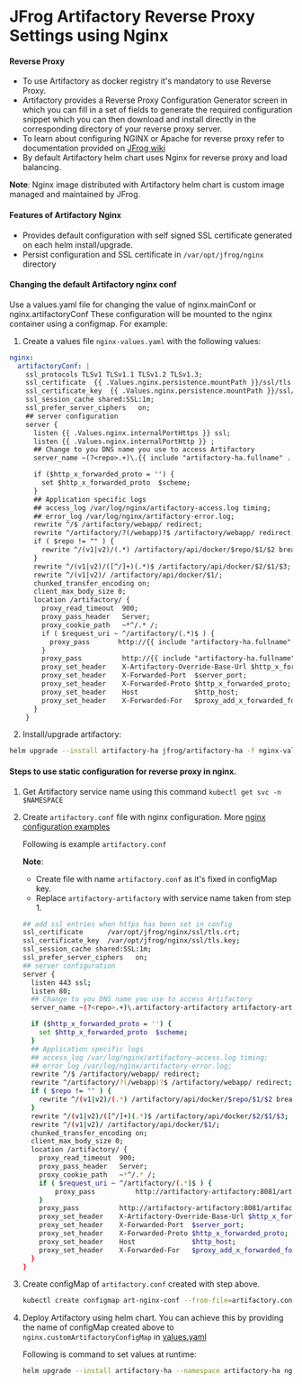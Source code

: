 # JFrog Artifactory Reverse Proxy Settings using Nginx

#### Reverse Proxy
*   To use Artifactory as docker registry it's mandatory to use Reverse Proxy.
*   Artifactory provides a Reverse Proxy Configuration Generator screen in which you can fill in a set of fields to generate 
the required configuration snippet which you can then download and install directly in the corresponding directory of your reverse proxy server.   
*   To learn about configuring NGINX or Apache for reverse proxy refer to documentation provided on [JFrog wiki](https://www.jfrog.com/confluence/display/RTF/Configuring+a+Reverse+Proxy)
*   By default Artifactory helm chart uses Nginx for reverse proxy and load balancing.
  
**Note**: Nginx image distributed with Artifactory helm chart is custom image managed and maintained by JFrog.  
  
####  Features of Artifactory Nginx
*   Provides default configuration with self signed SSL certificate generated on each helm install/upgrade.
*   Persist configuration and SSL certificate in `/var/opt/jfrog/nginx` directory
  
#### Changing the default Artifactory nginx conf
Use a values.yaml file for changing the value of nginx.mainConf or nginx.artifactoryConf
These configuration will be mounted to the nginx container using a configmap.
For example:
1. Create a values file `nginx-values.yaml` with the following values:
```yaml
nginx:
  artifactoryConf: |
    ssl_protocols TLSv1 TLSv1.1 TLSv1.2 TLSv1.3;
    ssl_certificate  {{ .Values.nginx.persistence.mountPath }}/ssl/tls.crt;
    ssl_certificate_key  {{ .Values.nginx.persistence.mountPath }}/ssl/tls.key;
    ssl_session_cache shared:SSL:1m;
    ssl_prefer_server_ciphers   on;
    ## server configuration
    server {
      listen {{ .Values.nginx.internalPortHttps }} ssl;
      listen {{ .Values.nginx.internalPortHttp }} ;
      ## Change to you DNS name you use to access Artifactory 
      server_name ~(?<repo>.+)\.{{ include "artifactory-ha.fullname" . }} {{ include "artifactory-ha.fullname" . }};

      if ($http_x_forwarded_proto = '') {
        set $http_x_forwarded_proto  $scheme;
      }
      ## Application specific logs
      ## access_log /var/log/nginx/artifactory-access.log timing;
      ## error_log /var/log/nginx/artifactory-error.log;
      rewrite ^/$ /artifactory/webapp/ redirect;
      rewrite ^/artifactory/?(/webapp)?$ /artifactory/webapp/ redirect;
      if ( $repo != "" ) {
        rewrite ^/(v1|v2)/(.*) /artifactory/api/docker/$repo/$1/$2 break;
      }
      rewrite ^/(v1|v2)/([^/]+)(.*)$ /artifactory/api/docker/$2/$1/$3;
      rewrite ^/(v1|v2)/ /artifactory/api/docker/$1/;
      chunked_transfer_encoding on;
      client_max_body_size 0;
      location /artifactory/ {
        proxy_read_timeout  900;
        proxy_pass_header   Server;
        proxy_cookie_path   ~*^/.* /;
        if ( $request_uri ~ ^/artifactory/(.*)$ ) {
          proxy_pass       http://{{ include "artifactory-ha.fullname" . }}:{{ .Values.artifactory.externalPort }}/artifactory/$1;
        }
        proxy_pass          http://{{ include "artifactory-ha.fullname" . }}:{{ .Values.artifactory.externalPort }}/artifactory/;
        proxy_set_header    X-Artifactory-Override-Base-Url $http_x_forwarded_proto://$host:$server_port/artifactory;
        proxy_set_header    X-Forwarded-Port  $server_port;
        proxy_set_header    X-Forwarded-Proto $http_x_forwarded_proto;
        proxy_set_header    Host              $http_host;
        proxy_set_header    X-Forwarded-For   $proxy_add_x_forwarded_for;
      }
    }
```

2. Install/upgrade artifactory:
```bash
helm upgrade --install artifactory-ha jfrog/artifactory-ha -f nginx-values.yaml
```


#### Steps to use static configuration for reverse proxy in nginx.
1.  Get Artifactory service name using this command `kubectl get svc -n $NAMESPACE`

2.  Create `artifactory.conf` file with nginx configuration. More [nginx configuration examples](https://github.com/jfrog/artifactory-docker-examples/tree/master/files/nginx/conf.d) 
    
    Following is example `artifactory.conf`
    
    **Note**: 
    *   Create file with name `artifactory.conf` as it's fixed in configMap key. 
    *   Replace `artifactory-artifactory` with service name taken from step 1.
    
    ```bash
    ## add ssl entries when https has been set in config
    ssl_certificate      /var/opt/jfrog/nginx/ssl/tls.crt;
    ssl_certificate_key  /var/opt/jfrog/nginx/ssl/tls.key;
    ssl_session_cache shared:SSL:1m;
    ssl_prefer_server_ciphers   on;
    ## server configuration
    server {
      listen 443 ssl;
      listen 80;
      ## Change to you DNS name you use to access Artifactory 
      server_name ~(?<repo>.+)\.artifactory-artifactory artifactory-artifactory;

      if ($http_x_forwarded_proto = '') {
        set $http_x_forwarded_proto  $scheme;
      }
      ## Application specific logs
      ## access_log /var/log/nginx/artifactory-access.log timing;
      ## error_log /var/log/nginx/artifactory-error.log;
      rewrite ^/$ /artifactory/webapp/ redirect;
      rewrite ^/artifactory/?(/webapp)?$ /artifactory/webapp/ redirect;
      if ( $repo != "" ) {
        rewrite ^/(v1|v2)/(.*) /artifactory/api/docker/$repo/$1/$2 break;
      }
      rewrite ^/(v1|v2)/([^/]+)(.*)$ /artifactory/api/docker/$2/$1/$3;
      rewrite ^/(v1|v2)/ /artifactory/api/docker/$1/;
      chunked_transfer_encoding on;
      client_max_body_size 0;
      location /artifactory/ {
        proxy_read_timeout  900;
        proxy_pass_header   Server;
        proxy_cookie_path   ~*^/.* /;
        if ( $request_uri ~ ^/artifactory/(.*)$ ) {
            proxy_pass          http://artifactory-artifactory:8081/artifactory/$1 break;
        }
        proxy_pass          http://artifactory-artifactory:8081/artifactory/;
        proxy_set_header    X-Artifactory-Override-Base-Url $http_x_forwarded_proto://$host:$server_port/artifactory;
        proxy_set_header    X-Forwarded-Port  $server_port;
        proxy_set_header    X-Forwarded-Proto $http_x_forwarded_proto;
        proxy_set_header    Host              $http_host;
        proxy_set_header    X-Forwarded-For   $proxy_add_x_forwarded_for;
      }
    }
    ```
    
3.  Create configMap of `artifactory.conf` created with step above.
    ```bash
    kubectl create configmap art-nginx-conf --from-file=artifactory.conf
    ```
4.  Deploy Artifactory using helm chart.
    You can achieve this by providing the name of configMap created above to `nginx.customArtifactoryConfigMap` in [values.yaml](values.yaml) 
    
    Following is command to set values at runtime:
    ```bash
    helm upgrade --install artifactory-ha --namespace artifactory-ha nginx.customArtifactoryConfigMap=art-nginx-conf jfrog/artifactory-ha
    ```